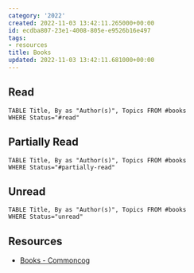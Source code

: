 ```yaml
---
category: '2022'
created: 2022-11-03 13:42:11.265000+00:00
id: ecdba807-23e1-4008-805e-e9526b16e497
tags:
- resources
title: Books
updated: 2022-11-03 13:42:11.681000+00:00
---
```

   
## Read   
   
```dataview
TABLE Title, By as "Author(s)", Topics FROM #books
WHERE Status="#read"
```
   
   
## Partially Read   
   
```dataview
TABLE Title, By as "Author(s)", Topics FROM #books 
WHERE Status="#partially-read"
```
   
   
## Unread   
   
```dataview
TABLE Title, By as "Author(s)", Topics FROM #books 
WHERE Status="unread"
```
   
   
## Resources   
   
   
- [Books - Commoncog](https://commoncog.com/tag/books/)